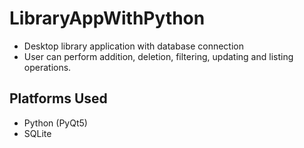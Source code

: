 # LibraryAppWithPython
- Desktop library application with database connection
- User can perform addition, deletion, filtering, updating and listing operations.
## Platforms Used
- Python (PyQt5)
- SQLite


